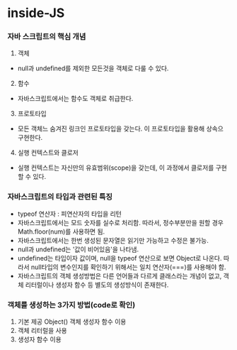 # inside-JS

### 자바 스크립트의 핵심 개념
1. 객체
  * null과 undefined를 제외한 모든것을 객체로 다룰 수 있다.
2. 함수
  * 자바스크립트에서는 함수도 객체로 취급한다.
3. 프로토타입
  * 모든 객체느 숨겨진 링크인 프로토타입을 갖는다. 이 프로토타입을 활용해 상속으 구현한다.
4. 실행 컨텍스트와 클로저
  * 실행 컨텍스트는 자신만의 유효범위(scope)을 갖는데, 이 과정에서 클로저를 구현할 수 있다.

### 자바스크립트의 타입과 관련된 특징
* typeof 연산자 : 피연산자의 타입을 리턴
* 자바스크립트에서는 모드 숫자를 실수로 처리함. 따라서, 정수부분만을 원할 경우 Math.floor(num)를 사용하면 됨.
* 자바스크립트에서는 한번 생성된 문자열은 읽기만 가능하고 수정은 불가능.
* null과 undefined는 '값이 비어있음'을 나타냄.
* undefined는 타입이자 값이며, null을 typeof 연산으로 보면 Object로 나온다. 따라서 null타입의 변수인지를 확인하기 위해서는 일치 연산자(===)를 사용해야 함.
* 자바스크립트의 객체 생성방법은 다른 언어들과 다르게 클래스라는 개념이 없고, 객체 리터럴이나 생성자 함수 등 별도의 생성방식이 존재한다.


### 객체를 생성하는 3가지 방법(code로 확인)
1. 기본 제공 Object() 객체 생성자 함수 이용
2. 객체 리터럴을 사용
3. 생성자 함수 이용
